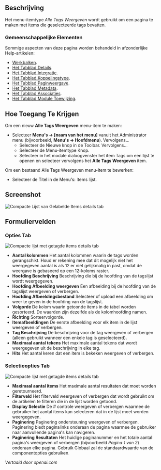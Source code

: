 <!-- Filename: Help4.x:Menu_Item:_List_All_Tags  / Display title: Alle Tags Weergeven -->

## Beschrijving

Het menu-itemtype *Alle Tags Weergeven* wordt gebruikt om een pagina te maken met items die geselecteerde tags bevatten.

### Gemeenschappelijke Elementen

Sommige aspecten van deze pagina worden behandeld in afzonderlijke Help-artikelen:

* [Werkbalken](jdocmanual?article=help/common-elements/toolbars).
* [Het Tabblad Details](jdocmanual?article=help/menu-items-common/menu-item-details).
* [Het Tabblad Integratie](jdocmanual?article=help/menu-items-common/menu-item-integration).
* [Het Tabblad Koppelingstype](jdocmanual?article=help/menu-items-common/menu-item-link-type).
* [Het Tabblad Paginweergave](jdocmanual?article=help/menu-items-common/menu-item-page-display).
* [Het Tabblad Metadata](jdocmanual?article=help/menu-items-common/menu-item-metadata).
* [Het Tabblad Associaties](jdocmanual?article=help/common-elements/edit-associations).
* [Het Tabblad Module Toewijzing](jdocmanual?article=help/menu-items-common/menu-item-module-assignment).

## Hoe Toegang Te Krijgen

Om een nieuw **Alle Tags Weergeven** menu-item te maken:

- Selecteer **Menu's → \[naam van het menu\]** vanuit het Administrator menu (bijvoorbeeld, **Menu's → Hoofdmenu**). Vervolgens...
  - Selecteer de Nieuwe knop in de Toolbar. Vervolgens...
  - Selecteer de Menu-itemtype Knop.
  - Selecteer in het modale dialoogvenster het item Tags om een lijst te openen en selecteer vervolgens het **Alle Tags Weergeven** item.

Om een bestaand Alle Tags Weergeven menu-item te bewerken:

- Selecteer de Titel in de Menu's: Items lijst.

## Screenshot

![Compacte Lijst van Gelabelde Items details tab](../../../nl/images/menu-items/tags-list-all-tags-details-tab.png)

## Formuliervelden

### Opties Tab

![Compacte lijst met getagde items details tab](../../../nl/images/menu-items/tags-list-all-tags-options-tab.png)

- **Aantal kolommen** Het aantal kolommen waarin de tags worden gerangschikt.
  Houd er rekening mee dat dit mogelijk niet het weergegeven aantal is als 12 er niet gelijkmatig in past, omdat de weergave is gebaseerd op een 12-koloms raster.
- **Hoofding Beschrijving** Beschrijving die bij de hoofding van de tagslijst wordt weergegeven.
- **Hoofding Afbeelding weergeven** Een afbeelding bij de hoofding van de tagslijst weergeven of verbergen.
- **Hoofding Afbeeldingsbestand** Selecteer of upload een afbeelding om weer te geven in de hoofding van de tagslijst.
- **Volgorde** De kolom waarin getoonde items in de tabel worden gesorteerd. De waarden zijn dezelfde als de kolomhoofding namen.
- **Richting** Sorteervolgorde.
- **Itemafbeeldingen** De eerste afbeelding voor elk item in de lijst weergeven of verbergen.
- **Tag Beschrijving** De beschrijving voor de tag weergeven of verbergen (alleen gebruikt
  wanneer een enkele tag is geselecteerd).
- **Maximaal aantal tekens** Het maximale aantal tekens dat wordt weergegeven
  uit de beschrijving in elke tag.
- **Hits** Het aantal keren dat een item is bekeken weergeven of verbergen.

### Selectieopties Tab

![Compacte lijst met getagde items details tab](../../../nl/images/menu-items/tags-list-all-tags-selection-options-tab.png)

- **Maximaal aantal items** Het maximale aantal resultaten dat moet worden geretourneerd.
- **Filterveld** Het filterveld weergeven of verbergen dat wordt gebruikt om de artikelen te filteren die in de lijst worden getoond.
- **Display Selectie** De \# controle weergeven of verbergen waarmee de gebruiker het aantal items kan selecteren dat in de lijst moet worden weergegeven.
- **Paginering** Paginering ondersteuning weergeven of verbergen. Paginering biedt
  paginalinks onderaan de pagina waarmee de gebruiker naar aanvullende pagina's kan navigeren.
- **Paginering Resultaten** Het huidige paginanummer en het totale
  aantal pagina's weergeven of verbergen (bijvoorbeeld *Pagina 1 van 2*) onderaan elke pagina. Gebruik Globaal zal de standaardwaarde van de componentopties gebruiken.

*Vertaald door openai.com*

